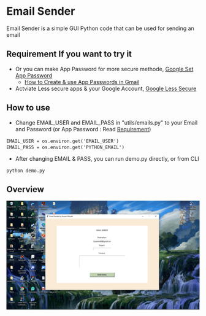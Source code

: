 # Email Sender

Email Sender is a simple GUI Python code that can be used for sending an email

## Requirement If you want to try it

- Or you can make App Password for more secure methode, [Google Set App Password](https://www.youtube.com/redirect?event=video_description&redir_token=QUFFLUhqbVZxY3hQN3E4ajNwVDE0dThHa1ZDWEhGNTNIZ3xBQ3Jtc0tsLV9CLW1IU1FWQXVwVkVvZlFEWTczUmFoX2F6c3FTQ1kxYVIxTWItQUs1MmlnWlFVZG8xUzQ2bXpHWUluNFA3WXh0Wlo3SlVlN1RRNDUtRjZFVnV5dVBLSzh3MV84d1BKeEpTWHQ2QVFQYWlQSGtNSQ&q=https%3A%2F%2Fmyaccount.google.com%2Fapppasswords)
  - [How to Create & use App Passwords in Gmail](https://support.google.com/mail/answer/185833?hl=en) 
- Actviate Less secure apps & your Google Account, [Google Less Secure](https://www.youtube.com/redirect?event=video_description&redir_token=QUFFLUhqbVJwa3M3cmRDeUFsUVA2ZkRjOGxyalp4NnFHQXxBQ3Jtc0trSUgwYjAwMjJwenpiNEx1RkstRGtCQy1XQVdvb3FFeDlxT0tXOGdUQUFkZkFQcEp0U2JOVjRHbTRENFFDQklGS0hFeUM3NFpyM3N2X25YajE3M2dMcHRJZUhpVVlkT3VORVQ2LWpyWjNGb1RpTGt3VQ&q=https%3A%2F%2Fmyaccount.google.com%2Flesssecureapps)

## How to use

- Change EMAIL_USER and EMAIL_PASS in "utils/emails.py" to your Email and Password (or App Password : Read [Requirement](https://github.com/Lavaruz/email-sender/edit/main/README.md#requirement-if-you-want-to-try-it))

```
EMAIL_USER = os.environ.get('EMAIL_USER')
EMAIL_PASS = os.environ.get('PYTHON_EMAIL')
```

- After changing EMAIL & PASS, you can run demo.py directly, or from CLI

```
python demo.py
```

## Overview
![App Overview](https://github.com/Lavaruz/email-sender/blob/main/utils/app_overview.gif)
